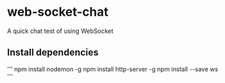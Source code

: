 # web-socket-chat
A quick chat test of using WebSocket

## Install dependencies

'''
npm install nodemon -g
npm install http-server -g
npm install --save ws
'''
